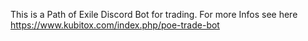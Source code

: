 This is a Path of Exile Discord Bot for trading. For more Infos see here https://www.kubitox.com/index.php/poe-trade-bot